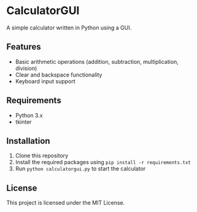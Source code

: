 # CalculatorGUI

A simple calculator written in Python using a GUI.

## Features

- Basic arithmetic operations (addition, subtraction, multiplication, division)
- Clear and backspace functionality
- Keyboard input support

## Requirements

- Python 3.x
- tkinter

## Installation

1. Clone this repository
2. Install the required packages using `pip install -r requirements.txt`
3. Run `python calculatorgui.py` to start the calculator

## License

This project is licensed under the MIT License.